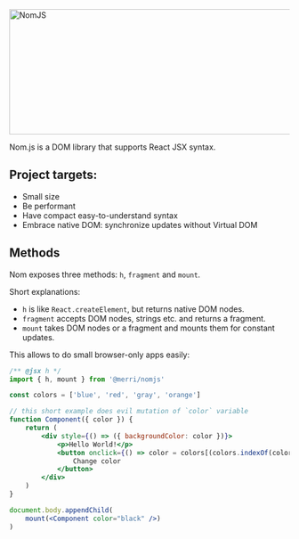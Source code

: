 <img alt="NomJS" src="http://merri.net/github-nomjs_720x225.png" height="225" width="720" />

Nom.js is a DOM library that supports React JSX syntax.

## Project targets:

- Small size
- Be performant
- Have compact easy-to-understand syntax
- Embrace native DOM: synchronize updates without Virtual DOM

## Methods

Nom exposes three methods: `h`, `fragment` and `mount`.

Short explanations:

- `h` is like `React.createElement`, but returns native DOM nodes.
- `fragment` accepts DOM nodes, strings etc. and returns a fragment.
- `mount` takes DOM nodes or a fragment and mounts them for constant updates.

This allows to do small browser-only apps easily:

```jsx
/** @jsx h */
import { h, mount } from '@merri/nomjs'

const colors = ['blue', 'red', 'gray', 'orange']

// this short example does evil mutation of `color` variable
function Component({ color }) {
    return (
        <div style={() => ({ backgroundColor: color })}>
            <p>Hello World!</p>
            <button onclick={() => color = colors[(colors.indexOf(color) + 1) % colors.length]}>
                Change color
            </button>
        </div>
    )
}

document.body.appendChild(
    mount(<Component color="black" />)
)
```
